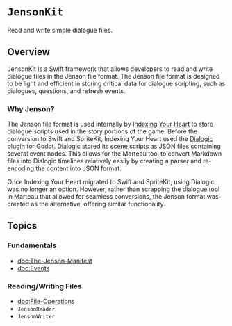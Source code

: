 # ``JensonKit``

Read and write simple dialogue files.

## Overview

JensonKit is a Swift framework that allows developers to read and write dialogue files in the Jenson file format. The
Jenson file format is designed to be light and efficient in storing critical data for dialogue scripting, such as
dialogues, questions, and refresh events.

### Why Jenson?

The Jenson file format is used internally by [Indexing Your Heart](https://indexingyourhe.art) to store dialogue scripts
used in the story portions of the game. Before the conversion to Swift and SpriteKit, Indexing Your Heart used the
[Dialogic plugin](https://dialogic.coppolaemilio.com) for Godot. Dialogic stored its scene scripts as JSON files
containing several event nodes. This allows for the Marteau tool to convert Markdown files into Dialogic timelines
relatively easily by creating a parser and re-encoding the content into JSON format.

Once Indexing Your Heart migrated to Swift and SpriteKit, using Dialogic was no longer an option. However, rather than
scrapping the dialogue tool in Marteau that allowed for seamless conversions, the Jenson format was created as the
alternative, offering similar functionality.

## Topics

### Fundamentals

- <doc:The-Jenson-Manifest>
- <doc:Events>


### Reading/Writing Files

- <doc:File-Operations>
- ``JensonReader``
- ``JensonWriter``
